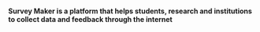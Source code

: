 #### Survey Maker is a platform that helps students, research and institutions to collect data and feedback through the internet
